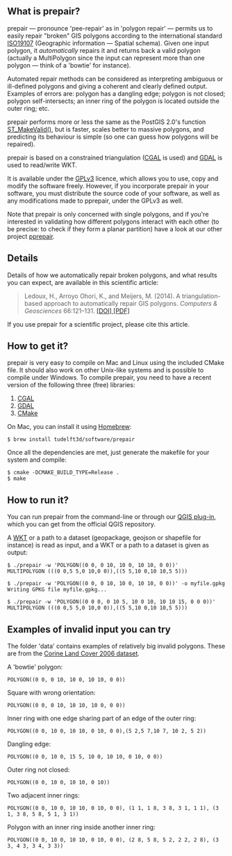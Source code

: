 ## What is prepair?

prepair — pronounce 'pee-repair' as in 'polygon repair' — permits us to easily repair "broken" GIS polygons according to the international standard [ISO19107](http://www.iso.org/iso/catalogue_detail.htm?csnumber=26012) (Geographic information — Spatial schema). Given one input polygon, it *automatically* repairs it and returns back a valid polygon (actually a MultiPolygon since the input can represent more than one polygon — think of a 'bowtie' for instance). 

Automated repair methods can be considered as interpreting ambiguous or ill-defined polygons and giving a coherent and clearly defined output. Examples of errors are: polygon has a dangling edge; polygon is not closed; polygon self-intersects; an inner ring of the polygon is located outside the outer ring; etc.

prepair performs more or less the same as the PostGIS 2.0's function [ST_MakeValid()](http://postgis.org/documentation/manual-svn/ST_MakeValid.html), but is faster, scales better to massive polygons, and predicting its behaviour is simple (so one can guess how polygons will be repaired).

prepair is based on a constrained triangulation ([CGAL](http://www.cgal.org) is used) and [GDAL](http://www.gdal.org/) is used to read/write WKT.

It is available under the [GPLv3](http://www.gnu.org/copyleft/gpl.html) licence, which allows you to use, copy and modify the software freely. However, if you incorporate prepair in your software, you must distribute the source code of your software, as well as any modifications made to pprepair, under the GPLv3 as well.

Note that prepair is only concerned with single polygons, and if you're interested in validating how different polygons interact with each other (to be precise: to check if they form a planar partition) have a look at our other project [pprepair](https://github.com/tudelft3d/pprepair).


## Details

Details of how we automatically repair broken polygons, and what results you can expect, are available in this scientific article:

> Ledoux, H., Arroyo Ohori, K., and Meijers, M. (2014). A triangulation-based approach to automatically repair GIS polygons. *Computers & Geosciences* 66:121–131. [ [DOI] ](http://dx.doi.org/10.1016/j.cageo.2014.01.009) [ [PDF] ](http://3dgeoinfo.bk.tudelft.nl/hledoux/pdfs/14_cgeo_prepair.pdf)

If you use prepair for a scientific project, please cite this article.

## How to get it?

prepair is very easy to compile on Mac and Linux using the included CMake file. It should also work on other Unix-like systems and is possible to compile under Windows. To compile prepair, you need to have a recent version of the following three (free) libraries:

1. [CGAL](http://www.cgal.org)
2. [GDAL](http://www.gdal.org/)
3. [CMake](http://www.cmake.org) 

On Mac, you can install it using [Homebrew](http://brew.sh):

    $ brew install tudelft3d/software/prepair

Once all the dependencies are met, just generate the makefile for your system and compile:

    $ cmake -DCMAKE_BUILD_TYPE=Release .
    $ make

## How to run it?

You can run prepair from the command-line or through our [QGIS plug-in](https://github.com/tudelft-gist/prepair-qgis), which you can get from the official QGIS repository. 

A [WKT](http://en.wikipedia.org/wiki/Well-known_text) or a path to a dataset (geopackage, geojson or shapefile for instance) is read as input, and a WKT or a path to a dataset is given as output:

    $ ./prepair -w 'POLYGON((0 0, 0 10, 10 0, 10 10, 0 0))'  
    MULTIPOLYGON (((0 0,5 5,0 10,0 0)),((5 5,10 0,10 10,5 5)))
    
    $ ./prepair -w 'POLYGON((0 0, 0 10, 10 0, 10 10, 0 0))' -o myfile.gpkg
    Writing GPKG file myfile.gpkg...
    
    $ ./prepair -w 'POLYGON((0 0 0, 0 10 5, 10 0 10, 10 10 15, 0 0 0))'
    MULTIPOLYGON (((0 0,5 5,0 10,0 0)),((5 5,10 0,10 10,5 5)))

## Examples of invalid input you can try

The folder 'data' contains examples of relatively big invalid polygons. These are from the [Corine Land Cover 2006 dataset](http://sia.eionet.europa.eu/CLC2006).

A 'bowtie' polygon: 
    
    POLYGON((0 0, 0 10, 10 0, 10 10, 0 0))

Square with wrong orientation: 
    
    POLYGON((0 0, 0 10, 10 10, 10 0, 0 0))

Inner ring with one edge sharing part of an edge of the outer ring:

    POLYGON((0 0, 10 0, 10 10, 0 10, 0 0),(5 2,5 7,10 7, 10 2, 5 2))

Dangling edge:

    POLYGON((0 0, 10 0, 15 5, 10 0, 10 10, 0 10, 0 0))

Outer ring not closed:

    POLYGON((0 0, 10 0, 10 10, 0 10))

Two adjacent inner rings:

    POLYGON((0 0, 10 0, 10 10, 0 10, 0 0), (1 1, 1 8, 3 8, 3 1, 1 1), (3 1, 3 8, 5 8, 5 1, 3 1))

Polygon with an inner ring inside another inner ring:

    POLYGON((0 0, 10 0, 10 10, 0 10, 0 0), (2 8, 5 8, 5 2, 2 2, 2 8), (3 3, 4 3, 3 4, 3 3))

